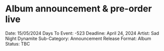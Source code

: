 # Album announcement & pre-order live

Date: 15/05/2024
Days To Event: -523
Deadline: April 24, 2024
Artist: Sad Night Dynamite
Sub-Category: Announcement
Release Format: Album
Status: TBC